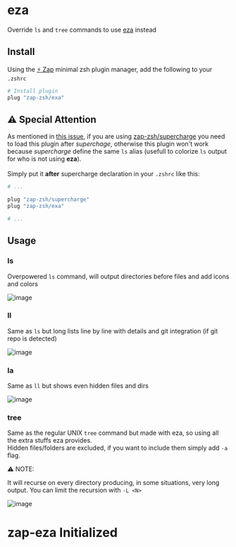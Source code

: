 # eza
Override `ls` and `tree` commands to use [eza](https://github.com/eza-community/eza) instead

## Install
Using the [:zap: Zap](https://www.zapzsh.org/) minimal zsh plugin manager, add the following to your `.zshrc`

```sh
# Install plugin
plug "zap-zsh/exa"
```

## ⚠️ Special Attention
As mentioned in [this issue](https://github.com/zap-zsh/exa/issues/3), if you are using [zap-zsh/supercharge](https://github.com/zap-zsh/supercharge) you need to load this plugin after *superchage*, otherwise this plugin won't work because *supercharge* define the same `ls` alias (usefull to colorize `ls` output for who is not using **eza**).<BR><BR>
Simply put it **after** supercharge declaration in your `.zshrc` like this:

```sh
# ...

plug "zap-zsh/supercharge"
plug "zap-zsh/exa"

# ...
```

## Usage

### ls
Overpowered `ls` command, will output directories before files and add icons and colors

![image](https://user-images.githubusercontent.com/82162277/204244524-c4fb688f-29c7-4733-a066-b68913ef4e8c.png)

### ll
Same as `ls` but long lists line by line with details and git integration (if git repo is detected)

![image](https://user-images.githubusercontent.com/82162277/204245872-74081ffc-e8cd-4336-80e9-e5fe30986336.png)

### la
Same as `ll` but shows even hidden files and dirs

![image](https://user-images.githubusercontent.com/82162277/204246249-60dc5805-705e-4e20-a1cf-88889b3dd571.png)

### tree
Same as the regular UNIX `tree` command but made with eza, so using all the extra stuffs eza provides.<BR>
Hidden files/folders are excluded, if you want to include them simply add `-a` flag.

⚠️ NOTE:

It will recurse on every directory producing, in some situations, very long output. You can limit the recursion with `-L <N>`

![image](https://user-images.githubusercontent.com/82162277/204248408-f127ceb2-e739-468e-94e5-b46f9494a041.png)
# zap-eza Initialized
